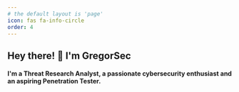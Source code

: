 ```yaml
---
# the default layout is 'page'
icon: fas fa-info-circle
order: 4
---
```

<h2 align="left">Hey there! 👋 I'm GregorSec</h2>

<h4 align="left">I'm a Threat Research Analyst, a passionate cybersecurity enthusiast and an aspiring Penetration Tester.</h4>
